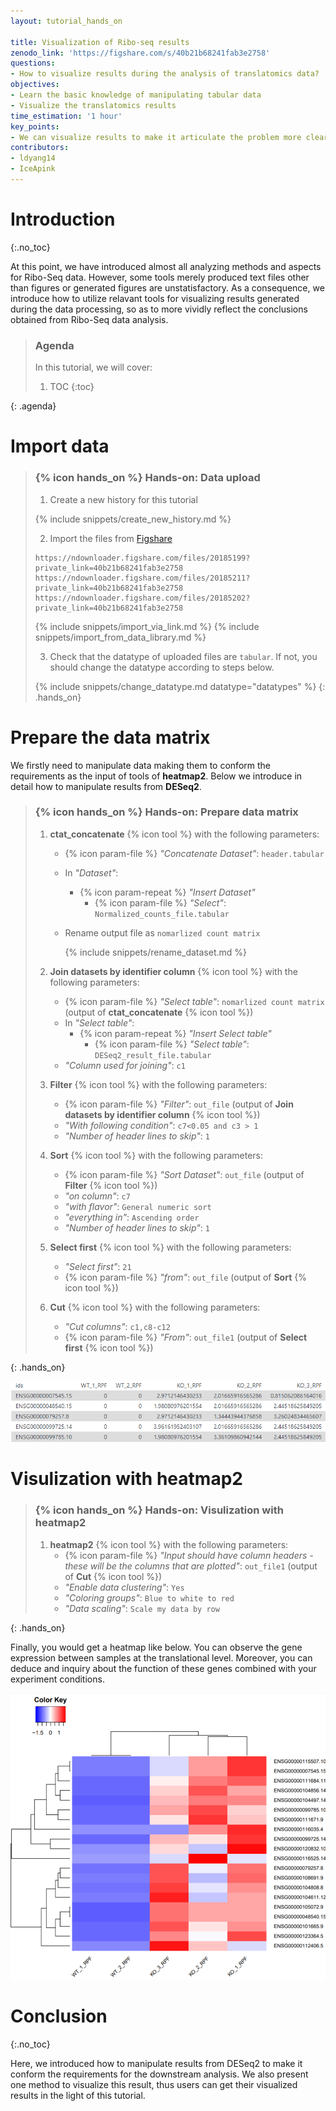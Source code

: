 ```yaml
---
layout: tutorial_hands_on

title: Visualization of Ribo-seq results
zenodo_link: 'https://figshare.com/s/40b21b68241fab3e2758'
questions:
- How to visualize results during the analysis of translatomics data?
objectives:
- Learn the basic knowledge of manipulating tabular data
- Visualize the translatomics results
time_estimation: '1 hour'
key_points:
- We can visualize results to make it articulate the problem more clearly.
contributors:
- ldyang14
- IceApink
---
```



# Introduction
{:.no_toc}

<!-- This is a comment. -->

At this point, we have introduced almost all analyzing methods and aspects for Ribo-Seq data. However, some tools merely produced text files other than figures or generated figures are unstatisfactory. As a consequence, we introduce how to utilize relavant tools for visualizing results generated during the data processing, so as to more vividly reflect the conclusions obtained from Ribo-Seq data analysis.

> ### Agenda
>
> In this tutorial, we will cover:
>
> 1. TOC
> {:toc}
>
{: .agenda}



# Import data

> ### {% icon hands_on %} Hands-on: Data upload
>
> 1. Create a new history for this tutorial
>
> 	{% include snippets/create_new_history.md %}
>
> 2. Import the files from [Figshare](https://figshare.com/s/651afb45fbb5fc9d7010)
>
> 	```
> 	https://ndownloader.figshare.com/files/20185199?private_link=40b21b68241fab3e2758
> 	https://ndownloader.figshare.com/files/20185211?private_link=40b21b68241fab3e2758
> 	https://ndownloader.figshare.com/files/20185202?private_link=40b21b68241fab3e2758
> 	```
> 	{% include snippets/import_via_link.md %}
> 	{% include snippets/import_from_data_library.md %}
>
> 3. Check that the datatype of uploaded files are `tabular`. If not, you should change the datatype according to steps below.
>
> 	{% include snippets/change_datatype.md datatype="datatypes" %}
{: .hands_on}




# Prepare the data matrix

We firstly need to manipulate data making them to conform the requirements as the input of tools of **heatmap2**. Below we introduce in detail how to manipulate results from **DESeq2**.

> ### {% icon hands_on %} Hands-on: Prepare data matrix
>
> 1. **ctat_concatenate** {% icon tool %} with the following parameters:
>    - {% icon param-file %} *"Concatenate Dataset"*: `header.tabular`
>    
>    - In *"Dataset"*:
>        - {% icon param-repeat %} *"Insert Dataset"*
>            - {% icon param-file %} *"Select"*: `Normalized_counts_file.tabular`
>       
>    - Rename output file as `nomarlized count matrix`
>    
>        {% include snippets/rename_dataset.md %}
>    
> 2. **Join datasets by identifier column** {% icon tool %} with the following parameters:
>
>    - {% icon param-file %} *"Select table"*: `nomarlized count matrix` (output of **ctat_concatenate** {% icon tool %})
>    - In *"Select table"*:
>      - {% icon param-repeat %} *"Insert Select table"*
>        - {% icon param-file %} *"Select table"*: `DESeq2_result_file.tabular `
>    - *"Column used for joining"*: `c1`
>
> 3. **Filter** {% icon tool %} with the following parameters:
>
>    - {% icon param-file %} *"Filter"*: `out_file` (output of **Join datasets by identifier column** {% icon tool %})
>    - *"With following condition"*: `c7<0.05 and c3 > 1`
>    - *"Number of header lines to skip"*: `1`
>
> 4. **Sort** {% icon tool %} with the following parameters:
>
>    - {% icon param-file %} *"Sort Dataset"*: `out_file` (output of **Filter** {% icon tool %})
>    - *"on column"*: `c7`
>    - *"with flavor"*: `General numeric sort`
>    - *"everything in"*: `Ascending order`
>    - *"Number of header lines to skip"*: `1`
>
> 5. **Select first** {% icon tool %} with the following parameters:
>
>    - *"Select first"*: `21`
>    - {% icon param-file %} *"from"*: `out_file` (output of **Sort** {% icon tool %})
>
> 6. **Cut** {% icon tool %} with the following parameters:
>
>    - *"Cut columns"*: `c1,c8-c12`
>    - {% icon param-file %} *"From"*: `out_file1` (output of **Select first** {% icon tool %})
>
{: .hands_on}

![Top 20 differential expression genes](../../images/visualization/data-matrix.png "Top 20 differential expression genes")

# Visulization with **heatmap2**

> ### {% icon hands_on %} Hands-on: Visulization with **heatmap2**
>
> 1. **heatmap2** {% icon tool %} with the following parameters:
>    - {% icon param-file %} *"Input should have column headers - these will be the columns that are plotted"*: `out_file1` (output of **Cut** {% icon tool %})
>    - *"Enable data clustering"*: `Yes`
>    - *"Coloring groups"*: `Blue to white to red`
>    - *"Data scaling"*: `Scale my data by row`
>
{: .hands_on}

Finally, you would get a heatmap like below. You can observe the gene expression between samples at the translational level. Moreover, you can deduce and inquiry about the function of these genes combined with your experiment conditions.

![Heatmap of Top 20 DEGs](../../images/visualization/heatmap-Top20-DEGs.png "Heatmap of Top 20 DEGs")

# Conclusion

{:.no_toc}

Here, we introduced how to manipulate results from DESeq2 to make it conform the requirements for the downstream analysis. We also present one method to visualize this result, thus users can get their visualized results in the light of this tutorial.
